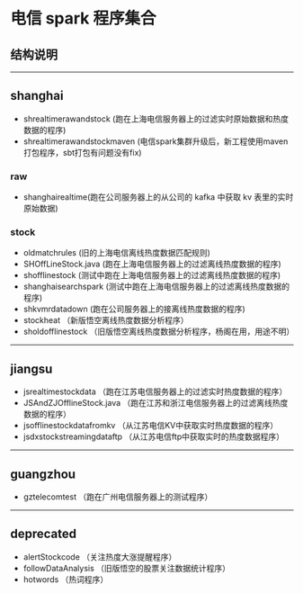 # 电信 spark 程序集合
## 结构说明
---
## shanghai
- shrealtimerawandstock (跑在上海电信服务器上的过滤实时原始数据和热度数据的程序)
- shrealtimerawandstockmaven (电信spark集群升级后，新工程使用maven打包程序，sbt打包有问题没有fix)

### raw
- shanghairealtime(跑在公司服务器上的从公司的 kafka 中获取 kv 表里的实时原始数据)

### stock
- oldmatchrules (旧的上海电信离线热度数据匹配规则)
- SHOffLineStock.java (跑在上海电信服务器上的过滤离线热度数据的程序)
- shofflinestock (测试中跑在上海电信服务器上的过滤离线热度数据的程序)
- shanghaisearchspark (测试中跑在上海电信服务器上的过滤离线热度数据的程序)
- shkvmrdatadown (跑在公司服务器上的接离线热度数据的程序)
- stockheat （新版悟空离线热度数据分析程序）
- sholdofflinestock （旧版悟空离线热度数据分析程序，杨阁在用，用途不明）

---
## jiangsu
- jsrealtimestockdata （跑在江苏电信服务器上的过滤实时热度数据的程序）
- JSAndZJOfflineStock.java （跑在江苏和浙江电信服务器上的过滤离线热度数据的程序）
- jsofflinestockdatafromkv （从江苏电信KV中获取实时热度数据的程序）
- jsdxstockstreamingdataftp （从江苏电信ftp中获取实时的热度数据程序）
---
## guangzhou
- gztelecomtest （跑在广州电信服务器上的测试程序）

---
## deprecated
- alertStockcode （关注热度大涨提醒程序）
- followDataAnalysis （旧版悟空的股票关注数据统计程序）
- hotwords （热词程序）
